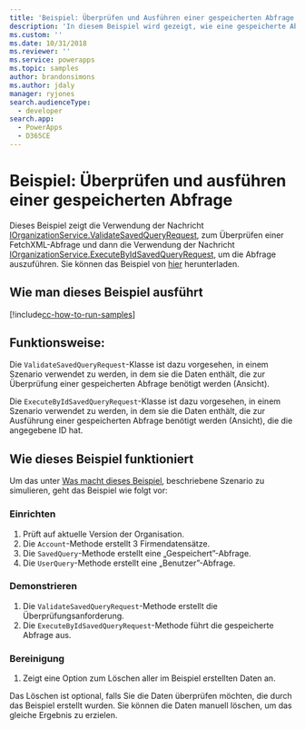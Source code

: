 ```yaml
---
title: 'Beispiel: Überprüfen und Ausführen einer gespeicherten Abfrage (Common Data Service) | Microsoft Docs'
description: 'In diesem Beispiel wird gezeigt, wie eine gespeicherte Abfrage überprüft und ausgeführt wird'
ms.custom: ''
ms.date: 10/31/2018
ms.reviewer: ''
ms.service: powerapps
ms.topic: samples
author: brandonsimons
ms.author: jdaly
manager: ryjones
search.audienceType:
  - developer
search.app:
  - PowerApps
  - D365CE
---
```

# <a name="sample-validate-and-execute-a-saved-query"></a>Beispiel: Überprüfen und ausführen einer gespeicherten Abfrage

<!-- Needs supporting conceptual topic 
https://docs.microsoft.com/dynamics365/customer-engagement/developer/org-service/sample-validate-execute-saved-query
-->
Dieses Beispiel zeigt die Verwendung der Nachricht [IOrganizationService.ValidateSavedQueryRequest](https://docs.microsoft.com/dotnet/api/microsoft.crm.sdk.messages.validatesavedqueryrequest?view=dynamics-general-ce-9), zum Überprüfen einer FetchXML-Abfrage und dann die Verwendung der Nachricht [IOrganizationService.ExecuteByIdSavedQueryRequest](https://docs.microsoft.com/dotnet/api/microsoft.crm.sdk.messages.executebyidsavedqueryrequest?view=dynamics-general-ce-9), um die Abfrage auszuführen. Sie können das Beispiel von [hier](https://github.com/Microsoft/PowerApps-Samples/tree/master/cds/orgsvc/C%23/ValidateandExecuteSavedQuery) herunterladen.

## <a name="how-to-run-this-sample"></a>Wie man dieses Beispiel ausführt

[!include[cc-how-to-run-samples](../../includes/cc-how-to-run-samples.md)]


## <a name="what-this-sample-does"></a>Funktionsweise:

Die `ValidateSavedQueryRequest`-Klasse ist dazu vorgesehen, in einem Szenario verwendet zu werden, in dem sie die Daten enthält, die zur Überprüfung einer gespeicherten Abfrage benötigt werden (Ansicht). 

Die `ExecuteByIdSavedQueryRequest`-Klasse ist dazu vorgesehen, in einem Szenario verwendet zu werden, in dem sie die Daten enthält, die zur Ausführung einer gespeicherten Abfrage benötigt werden (Ansicht), die die angegebene ID hat.

## <a name="how-this-sample-works"></a>Wie dieses Beispiel funktioniert

Um das unter [Was macht dieses Beispiel](#what-this-sample-does), beschriebene Szenario zu simulieren, geht das Beispiel wie folgt vor:

### <a name="setup"></a>Einrichten

1. Prüft auf aktuelle Version der Organisation.
1. Die `Account`-Methode erstellt 3 Firmendatensätze.
1. Die `SavedQuery`-Methode erstellt eine „Gespeichert”-Abfrage.
1. Die `UserQuery`-Methode erstellt eine „Benutzer”-Abfrage.


### <a name="demonstrate"></a>Demonstrieren
1. Die `ValidateSavedQueryRequest`-Methode erstellt die Überprüfungsanforderung.
1. Die `ExecuteByIdSavedQueryRequest`-Methode führt die gespeicherte Abfrage aus.

### <a name="clean-up"></a>Bereinigung

1. Zeigt eine Option zum Löschen aller im Beispiel erstellten Daten an.

Das Löschen ist optional, falls Sie die Daten überprüfen möchten, die durch das Beispiel erstellt wurden. Sie können die Daten manuell löschen, um das gleiche Ergebnis zu erzielen.
